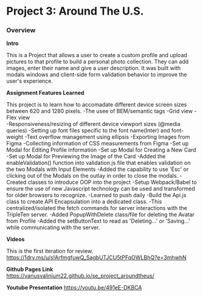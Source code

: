 # Project 3: Around The U.S.

### Overview

**Intro**

This is a Project that allows a user to create a custom profile and upload pictures to that profile to build a personal photo collection. They can add images, enter their name and give a user description. It was built with modals windows and client-side form validation behavior to improve the user's experience.

**Assignment Features Learned**

This project is to learn how to accomadate different device screen sizes between 620 and 1280 pixels.
-The usee of BEM/semantic tags
-Grid view
-Flex view  
-Responsiveness/resizing of different device viewport sizes (@media queries)
-Setting up font files specific to the font name(Inter) and font-weight
-Text overflow management using ellipsis
-Exporting Images from Figma
-Collecting information of CSS measurements from Figma
-Set up Modal for Editing Profile information
-Set up Modal for Creating a New Card
-Set up Modal for Previewing the Image of the Card
-Added the enableValidation() function into validation.js file that enables
validation on the two Modals with Input Elements
-Added the capability to use 'Esc' or clicking out of the Modals on the outlay in
order to close the modals.
-Created classes to introduce OOP into the project
-Setup Webpack/Babel to ensure the use of new Javascript technology can be used and transformed for older browsers to recognize.
-Learned to push daily
-Build the Api.js class to create API Encapsulation into a dedicated class.
-This centralized/isolated the fetch commands for server interactions with the TripleTen server.
-Added PopupWithDelete class/file for deleting the Avatar from Profile
-Added the setButtonText to read as 'Deleting...' or 'Saving...' while communicating with the server.

**Videos**

This is the first iteration for review.
https://1drv.ms/u/s!ArfmgfuwQ_SagbUTJCU5tPFqOWLBhQ?e=3mhwhN

**Github Pages Link**
https://variusvalinium22.github.io/se_project_aroundtheus/

**Youtube Presentation**
https://youtu.be/491eE-DKBCA 
